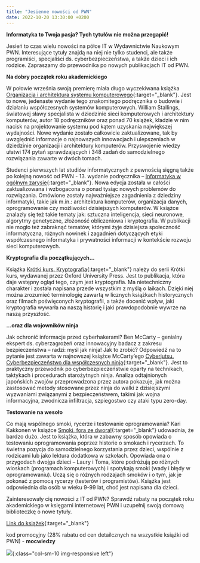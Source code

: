 ```yaml
---
title: "Jesienne nowości od PWN"
date: 2022-10-20 13:30:00 +0200
---
```


**Informatyka to Twoja pasja? Tych tytułów nie można przegapić!**

Jesień to czas wielu nowości na półce IT w Wydawnictwie Naukowym PWN. Interesujące tytuły znajdą na niej nie tylko studenci, ale także programiści, specjaliści ds. cyberbezpieczeństwa, a także dzieci i ich rodzice. Zapraszamy do przewodnika po nowych publikacjach IT od PWN.

**Na dobry początek roku akademickiego**

W połowie września swoją premierę miała długo wyczekiwana książka [Organizacja i architektura systemu komputerowego](https://ksiegarnia.pwn.pl/Organizacja-i-architektura-systemu-komputerowego-Tom-1,966521150,p.html){:target="_blank"}. Jest to nowe, jedenaste wydanie tego znakomitego podręcznika o budowie i działaniu współczesnych systemów komputerowych. William Stallings, światowej sławy specjalista w dziedzinie sieci komputerowych i architektury komputerów, autor 18 podręczników oraz ponad 70 książek, kładzie w nim nacisk na projektowanie systemu pod kątem uzyskania największej wydajności. Nowe wydanie zostało całkowicie zaktualizowane, tak by uwzględnić informacje o najnowszych innowacjach i ulepszeniach w dziedzinie organizacji i architektury komputerów. Przyswojenie wiedzy ułatwi 174 pytań sprawdzających i 348 zadań do samodzielnego rozwiązania zawarte w dwóch tomach.

Studenci pierwszych lat studiów informatycznych z pewnością sięgną także  po kolejną nowość od PWN - 13. wydanie podręcznika – [Informatyka w ogólnym zarysie](https://ksiegarnia.pwn.pl/Informatyka-w-ogolnym-zarysie,961001752,p.html){:target="_blank"}.  Nowa edycja została w całości zaktualizowana i wzbogacona o ponad tysiąc nowych problemów do rozwiązania. Omówione zostały najważniejsze zagadnienia z dziedziny informatyki, takie jak m.in.: architektura komputerów, organizacja danych, oprogramowanie czy możliwości dzisiejszych komputerów. W książce znalazły się też takie tematy jak: sztuczna inteligencja, sieci neuronowe, algorytmy genetyczne, złożoność obliczeniowa i kryptografia. W publikacji nie mogło też zabraknąć tematów, którymi żyje dzisiejsza społeczność informatyczna, różnych nowinek i zagadnień dotyczących etyki współczesnego informatyka i prywatności informacji w kontekście rozwoju sieci komputerowych.

**Kryptografia dla początkujących…**

Książka [Krótki kurs. Kryptografia](https://ksiegarnia.pwn.pl/Krotki-kurs.-Kryptografia,961185237,p.html){:target="_blank"} należy do serii Krótki kurs, wydawanej przez Oxford University Press. Jest to publikacja, która daje wstępny ogląd tego, czym jest kryptografia. Ma nietechniczny charakter i została napisana przede wszystkim z myślą o laikach. Dzięki niej można zrozumieć terminologię zawartą w licznych książkach historycznych oraz filmach poświęconych kryptografii, a także docenić wpływ, jaki kryptografia wywarła na naszą historię i jaki prawdopodobnie wywrze na naszą przyszłość.

**…oraz dla wojowników ninja**

Jak ochronić informacje przed cyberhakerami? Ben McCarty – genialny ekspert ds. cyberzagrożeń oraz innowacyjny badacz z zakresu bezpieczeństwa – radzi: myśl jak ninja! Jak to zrobić? Odpowiedź na to pytanie jest zawarta w najnowszej książce McCarty’ego [Cyberjutsu. Cyberbezpieczeństwo dla współczesnych ninja](https://ksiegarnia.pwn.pl/Cyberjutsu,968351546,p.html){:target="_blank"}. Jest to praktyczny przewodnik po cyberbezpieczeństwie oparty na technikach, taktykach i procedurach starożytnych ninja. Analiza odtajnionych japońskich zwojów przeprowadzona przez autora pokazuje, jak można zastosować metody stosowane przez ninja do walki z dzisiejszymi wyzwaniami związanymi z bezpieczeństwem, takimi jak wojna informacyjna, zwodnicza infiltracja, szpiegostwo czy ataki typu zero-day.

**Testowanie na wesoło**

Co mają wspólnego smoki, rycerze i testowanie oprogramowania? Kari Kakkonen w książce [Smoki, fora ze dwora!](https://ksiegarnia.pwn.pl/Smoki-fora-ze-dwora,961185040,p.html){:target="_blank"} udowadnia, że bardzo dużo. Jest to książka, która w zabawny sposób opowiada o testowaniu oprogramowania poprzez historie o smokach i rycerzach. To świetna pozycja do samodzielnego korzystania przez dzieci, wspólnie z rodzicami lub jako lektura dodatkowa w szkołach. Opowiada ona o przygodach dwojga dzieci – Laury i Toma, które podróżują po różnych wioskach (programach komputerowych) i spotykają smoki (wady i błędy w oprogramowaniu). Uczą się o różnych rodzajach smoków i o tym, jak je pokonać z pomocą rycerzy (testerów i programistów). Książka jest odpowiednia dla osób w wieku 9-99 lat, choć jest napisana dla dzieci.

Zainteresowały cię nowości z IT od PWN? Sprawdź rabaty na początek roku akademickiego w księgarni internetowej PWN i uzupełnij swoją domową biblioteczkę o nowe tytuły. 


[Link do książek](https://bit.ly/3yR3FHH){:target="_blank"}

kod promocyjny (28% rabatu od cen detailcznych na wszystkie książki od PWN) - **mocwiedzy**

![](blog/pwn-jesien.jpg){:class="col-sm-10 img-responsive left"}
